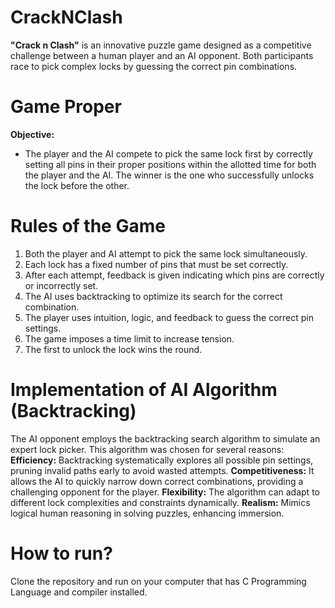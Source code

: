 # CrackNClash
**"Crack n Clash"** is an innovative puzzle game designed as a competitive challenge between a human player and an AI opponent. Both participants race to pick complex locks by guessing the correct pin combinations.

# Game Proper
**Objective:**
  * The player and the AI compete to pick the same lock first by correctly setting all pins in their proper positions within the allotted time for both the player and the AI. The winner is the one who successfully unlocks the lock before the other.

# Rules of the Game
1. Both the player and AI attempt to pick the same lock simultaneously.
2. Each lock has a fixed number of pins that must be set correctly.
3. After each attempt, feedback is given indicating which pins are correctly or incorrectly set.
4. The AI uses backtracking to optimize its search for the correct combination.
5. The player uses intuition, logic, and feedback to guess the correct pin settings.
6. The game imposes a time limit to increase tension.
7. The first to unlock the lock wins the round.

# Implementation of AI Algorithm (Backtracking)
The AI opponent employs the backtracking search algorithm to simulate an expert lock picker. This algorithm was chosen for several reasons:
**Efficiency:** Backtracking systematically explores all possible pin settings, pruning invalid paths early to avoid wasted attempts.
**Competitiveness:** It allows the AI to quickly narrow down correct combinations, providing a challenging opponent for the player.
**Flexibility:** The algorithm can adapt to different lock complexities and constraints dynamically.
**Realism:** Mimics logical human reasoning in solving puzzles, enhancing immersion.

# How to run?
Clone the repository and run on your computer that has C Programming Language and compiler installed.
